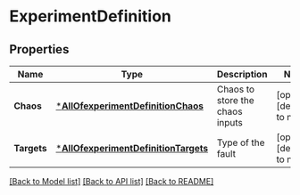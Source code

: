 # ExperimentDefinition

## Properties
Name | Type | Description | Notes
------------ | ------------- | ------------- | -------------
**Chaos** | [***AllOfexperimentDefinitionChaos**](AllOfexperimentDefinitionChaos.md) | Chaos to store the chaos inputs | [optional] [default to null]
**Targets** | [***AllOfexperimentDefinitionTargets**](AllOfexperimentDefinitionTargets.md) | Type of the fault | [optional] [default to null]

[[Back to Model list]](../README.md#documentation-for-models) [[Back to API list]](../README.md#documentation-for-api-endpoints) [[Back to README]](../README.md)


